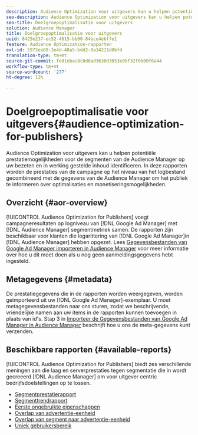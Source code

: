 ```yaml
---
description: Audience Optimization voor uitgevers kan u helpen potentiële prestatiemogelijkheden voor de segmenten van de Audience Manager op uw bezeten en in werking gestelde inhoud identificeren. In deze rapporten worden de prestaties van de campagne op het niveau van het logbestand gecombineerd met de gegevens van de Audience Manager om het publiek te informeren over optimalisaties en monetiseringsmogelijkheden.
seo-description: Audience Optimization voor uitgevers kan u helpen potentiële prestatiemogelijkheden voor de segmenten van de Audience Manager op uw bezeten en in werking gestelde inhoud identificeren. In deze rapporten worden de prestaties van de campagne op het niveau van het logbestand gecombineerd met de gegevens van de Audience Manager om het publiek te informeren over optimalisaties en monetiseringsmogelijkheden.
seo-title: Doelgroepoptimalisatie voor uitgevers
solution: Audience Manager
title: Doelgroepoptimalisatie voor uitgevers
uuid: 8425e237-ec52-4615-bb00-84ece4ebffe1
feature: Audience Optimization-rapporten
exl-id: 5972ea89-3e4d-48a5-bdd2-0a34211d8bfd
translation-type: tm+mt
source-git-commit: fe01ebac8c0d0ad3630d3853e0bf32f0b00f6a44
workflow-type: tm+mt
source-wordcount: '277'
ht-degree: 12%

---
```


# Doelgroepoptimalisatie voor uitgevers{#audience-optimization-for-publishers}

Audience Optimization voor uitgevers kan u helpen potentiële prestatiemogelijkheden voor de segmenten van de Audience Manager op uw bezeten en in werking gestelde inhoud identificeren. In deze rapporten worden de prestaties van de campagne op het niveau van het logbestand gecombineerd met de gegevens van de Audience Manager om het publiek te informeren over optimalisaties en monetiseringsmogelijkheden.

## Overzicht {#aor-overview}

[!UICONTROL Audience Optimization for Publishers] voegt campagneresultaten op logniveau van  [!DNL Google Ad Manager] met  [!DNL Audience Manager] segmentmetriek samen. De rapporten zijn beschikbaar voor klanten die logarittering van [!DNL Google Ad Manager]in [!DNL Audience Manager] hebben opgezet. Lees [Gegevensbestanden van Google Ad Manager importeren in Audience Manager](import-dfp.md) voor meer informatie over hoe u dit moet doen als u nog geen aanmeldingsgegevens hebt ingesteld.

## Metagegevens {#metadata}

De prestatiegegevens die in de rapporten worden weergegeven, worden geïmporteerd uit uw [!DNL Google Ad Manager]-exemplaar. U moet metagegevensbestanden naar ons sturen, zodat we beschrijvende, vriendelijke namen aan uw items in de rapporten kunnen toevoegen in plaats van id&#39;s. Stap 3 in [Importeer de Gegevensbestanden van Google Ad Manager in Audience Manager](../../../reporting/audience-optimization-reports/aor-publishers/import-dfp.md) beschrijft hoe u ons de meta-gegevens kunt verzenden.

## Beschikbare rapporten {#available-reports}

[!UICONTROL Audience Optimization for Publishers] biedt zes verschillende meningen aan die laag en serverprestaties tegen segmentatie die in wordt gecreeerd  [!DNL Audience Manager] om voor uitgever centric bedrijfsdoelstellingen op te lossen.

+ [Segmentprestatierapport](publisher-segment-performance.md)
+ [Segmenttrendrapport](publisher-segment-trends.md)
+ [Eerste ongebruikte eigenschappen](publisher-top-unused-traits.md)
+ [Overlap van advertentie-eenheid](publisher-ad-unit-overlap.md)
+ [Overlap van segment naar advertentie-eenheid](publisher-segment-ad-unit-overlap.md)
+ [Uniek gebruikersbereik](publisher-unique-reach.md)
